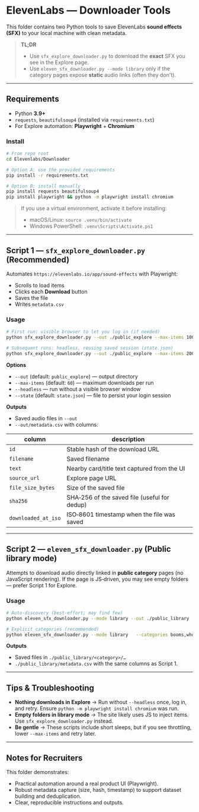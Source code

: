 
# ElevenLabs — Downloader Tools

This folder contains two Python tools to save ElevenLabs **sound effects (SFX)** to your local machine with clean metadata.

> **TL;DR**
> - Use `sfx_explore_downloader.py` to download the **exact** SFX you see in the Explore page.
> - Use `eleven_sfx_downloader.py --mode library` only if the category pages expose **static** audio links (often they don't).

---

## Requirements

- Python **3.9+**
- `requests`, `beautifulsoup4` (installed via `requirements.txt`)
- For Explore automation: **Playwright** + **Chromium**

### Install

```bash
# From repo root
cd Elevenlabs/Downloader

# Option A: use the provided requirements
pip install -r requirements.txt

# Option B: install manually
pip install requests beautifulsoup4
pip install playwright && python -m playwright install chromium
```

> If you use a virtual environment, activate it before installing:
> - macOS/Linux: `source .venv/bin/activate`
> - Windows PowerShell: `.venv\Scripts\Activate.ps1`

---

## Script 1 — `sfx_explore_downloader.py` (Recommended)

Automates `https://elevenlabs.io/app/sound-effects` with Playwright:
- Scrolls to load items
- Clicks each **Download** button
- Saves the file
- Writes `metadata.csv`

### Usage

```bash
# First run: visible browser to let you log in (if needed)
python sfx_explore_downloader.py --out ./public_explore --max-items 100

# Subsequent runs: headless, reusing saved session (state.json)
python sfx_explore_downloader.py --out ./public_explore --max-items 200 --headless
```

**Options**
- `--out` (default: `public_explore`) — output directory
- `--max-items` (default: `60`) — maximum downloads per run
- `--headless` — run without a visible browser window
- `--state` (default: `state.json`) — file to persist your login session

**Outputs**
- Saved audio files in `--out`
- `--out/metadata.csv` with columns:

| column              | description                                      |
|---------------------|--------------------------------------------------|
| `id`                | Stable hash of the download URL                  |
| `filename`          | Saved filename                                   |
| `text`              | Nearby card/title text captured from the UI      |
| `source_url`        | Explore page URL                                 |
| `file_size_bytes`   | Size of the saved file                           |
| `sha256`            | SHA‑256 of the saved file (useful for dedup)     |
| `downloaded_at_iso` | ISO‑8601 timestamp when the file was saved       |

---

## Script 2 — `eleven_sfx_downloader.py` (Public **library** mode)

Attempts to download audio directly linked in **public category** pages (no JavaScript rendering). If the page is JS‑driven, you may see empty folders — prefer Script 1 for Explore.

### Usage

```bash
# Auto-discovery (best-effort; may find few)
python eleven_sfx_downloader.py --mode library --out ./public_library

# Explicit categories (recommended)
python eleven_sfx_downloader.py --mode library   --categories booms,whooshes,bass,braams --max-per-cat 150   --out ./public_library
```

**Outputs**
- Saved files in `./public_library/<category>/…`
- `./public_library/metadata.csv` with the same columns as Script 1.

---

## Tips & Troubleshooting

- **Nothing downloads in Explore** → Run without `--headless` once, log in, and retry. Ensure `python -m playwright install chromium` was run.
- **Empty folders in library mode** → The site likely uses JS to inject items. Use `sfx_explore_downloader.py` instead.
- **Be gentle** → These scripts include short sleeps, but if you see throttling, lower `--max-items` and retry later.

---

## Notes for Recruiters

This folder demonstrates:
- Practical automation around a real product UI (Playwright).
- Robust metadata capture (size, hash, timestamp) to support dataset building and deduplication.
- Clear, reproducible instructions and outputs.

